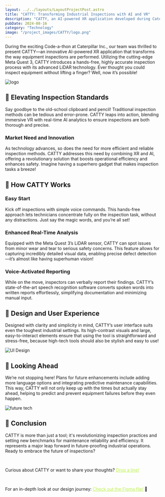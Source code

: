 ```yaml
---
layout: ../../layouts/LayoutProjectPost.astro
title: "CATTY: Transforming Industrial Inspections with AI and VR"
description: "CATTY, an AI-powered XR application developed during Caterpillar Inc.'s Code-a-thon, enhances equipment inspections with advanced technology."
pubDate: 2024-08-16
category: "Technology"
image: "/project_images/CATTY/logo.png"
---
```


During the exciting Code-a-thon at Caterpillar Inc., our team was thrilled to present CATTY—an innovative AI-powered XR application that transforms the way equipment inspections are performed. Utilizing the cutting-edge Meta Quest 3, CATTY introduces a hands-free, highly accurate inspection process with its advanced LiDAR technology. Ever thought you could inspect equipment without lifting a finger? Well, now it’s possible!

![logo](/project_images/CATTY/logo.png)

## 🎯 Elevating Inspection Standards

Say goodbye to the old-school clipboard and pencil! Traditional inspection methods can be tedious and error-prone. CATTY leaps into action, blending immersive VR with real-time AI analytics to ensure inspections are both thorough and precise.

### Market Need and Innovation

As technology advances, so does the need for more efficient and reliable inspection methods. CATTY addresses this need by combining XR and AI, offering a revolutionary solution that boosts operational efficiency and enhances safety. Imagine having a superhero gadget that makes inspection tasks a breeze!

## 🧩 How CATTY Works

### Easy Start

Kick off inspections with simple voice commands. This hands-free approach lets technicians concentrate fully on the inspection task, without any distractions. Just say the magic words, and you’re all set!

### Enhanced Real-Time Analysis

Equipped with the Meta Quest 3’s LiDAR sensor, CATTY can spot issues from minor wear and tear to serious safety concerns. This feature allows for capturing incredibly detailed visual data, enabling precise defect detection—it’s almost like having superhuman vision!

### Voice-Activated Reporting

While on the move, inspectors can verbally report their findings. CATTY’s state-of-the-art speech recognition software converts spoken words into written reports effortlessly, simplifying documentation and minimizing manual input.

## 🎨 Design and User Experience

Designed with clarity and simplicity in mind, CATTY’s user interface suits even the toughest industrial settings. Its high-contrast visuals and large, easy-to-interact elements ensure that using the tool is straightforward and stress-free, because high-tech tools should also be stylish and easy to use!

![UI Design](/project_images/CATTY/ui_design.png)

## 🔦 Looking Ahead

We’re not stopping here! Plans for future enhancements include adding more language options and integrating predictive maintenance capabilities. This way, CATTY will not only keep up with the times but actually stay ahead, helping to predict and prevent equipment failures before they even happen.

![future tech](/project_images/CATTY/future_tech.png)

## 🚀 Conclusion

CATTY is more than just a tool; it's revolutionizing inspection practices and setting new benchmarks for maintenance reliability and efficiency. It represents a major leap forward in future-proofing industrial operations. Ready to embrace the future of inspections?

<br>

Curious about CATTY or want to share your thoughts? <a href="mailto:hello@vaibhavpathak.me" style="color: #BAF144; text-decoration: underline;">Drop a line!</a>

<br>

For an in-depth look at our design journey:
<a href="https://www.figma.com/file/inRXsUcOQmGlcw1hy28KV5/CATTY?node-id=86-597&t=O69j1VfVzDoIFOrJ-1" style="color: #BAF144; text-decoration: underline;" target="_blank">Check out the Figma file!</a> 🚀

<br>
<br>
